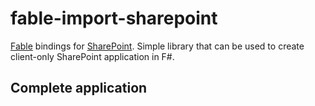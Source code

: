 # fable-import-sharepoint
[Fable](http://fable.io/) bindings for [SharePoint](https://products.office.com/en-us/sharepoint/collaboration). 
Simple library that can be used to create client-only SharePoint application in F#.

## Complete application
